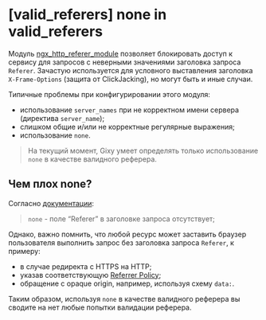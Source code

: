 # [valid_referers] none in valid_referers

Модуль [ngx_http_referer_module](http://nginx.org/ru/docs/http/ngx_http_referer_module.html) позволяет блокировать доступ к сервису для запросов с неверными значениями заголовка запроса `Referer`.
Зачастую используется для условного выставления заголовка `X-Frame-Options` (защита от ClickJacking), но могут быть и иные случаи.

Типичные проблемы при конфигурировании этого модуля:
  * использование `server_names` при не корректном имени сервера (директива `server_name`);
  * слишком общие и/или не корректные регулярные выражения;
  * использование `none`.

> На текущий момент, Gixy умеет определять только использование `none` в качестве валидного реферера.

## Чем плох none?
Согласно [документации](http://nginx.org/ru/docs/http/ngx_http_referer_module.html#valid_referers):
> `none` - поле “Referer” в заголовке запроса отсутствует;

Однако, важно помнить, что любой ресурс может заставить браузер пользователя выполнить запрос без заголовка запроса `Referer`, к примеру:
  - в случае редиректа с HTTPS на HTTP;
  - указав соответствующую [Referrer Policy](https://www.w3.org/TR/referrer-policy/);
  - обращение с opaque origin, например, используя схему `data:`.

Таким образом, используя `none` в качестве валидного реферера вы сводите на нет любые попытки валидации реферера.